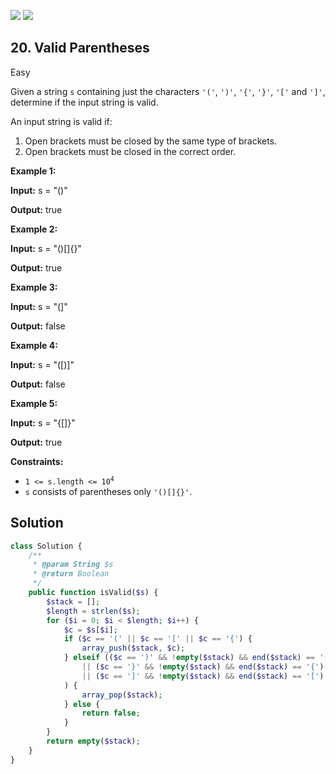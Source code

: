 [![](https://img.shields.io/github/stars/LeetCode-in-Ruby/LeetCode-in-Ruby?label=Stars&style=flat-square)](https://github.com/LeetCode-in-Ruby/LeetCode-in-Ruby)
[![](https://img.shields.io/github/forks/LeetCode-in-Ruby/LeetCode-in-Ruby?label=Fork%20me%20on%20GitHub%20&style=flat-square)](https://github.com/LeetCode-in-Ruby/LeetCode-in-Ruby/fork)

## 20\. Valid Parentheses

Easy

Given a string `s` containing just the characters `'('`, `')'`, `'{'`, `'}'`, `'['` and `']'`, determine if the input string is valid.

An input string is valid if:

1.  Open brackets must be closed by the same type of brackets.
2.  Open brackets must be closed in the correct order.

**Example 1:**

**Input:** s = "()"

**Output:** true 

**Example 2:**

**Input:** s = "()[]{}"

**Output:** true 

**Example 3:**

**Input:** s = "(]"

**Output:** false 

**Example 4:**

**Input:** s = "([)]"

**Output:** false 

**Example 5:**

**Input:** s = "{[]}"

**Output:** true 

**Constraints:**

*   <code>1 <= s.length <= 10<sup>4</sup></code>
*   `s` consists of parentheses only `'()[]{}'`.

## Solution

```php
class Solution {
    /**
     * @param String $s
     * @return Boolean
     */
    public function isValid($s) {
        $stack = [];
        $length = strlen($s);
        for ($i = 0; $i < $length; $i++) {
            $c = $s[$i];
            if ($c == '(' || $c == '[' || $c == '{') {
                array_push($stack, $c);
            } elseif (($c == ')' && !empty($stack) && end($stack) == '(')
                || ($c == '}' && !empty($stack) && end($stack) == '{')
                || ($c == ']' && !empty($stack) && end($stack) == '[')
            ) {
                array_pop($stack);
            } else {
                return false;
            }
        }
        return empty($stack);
    }
}
```